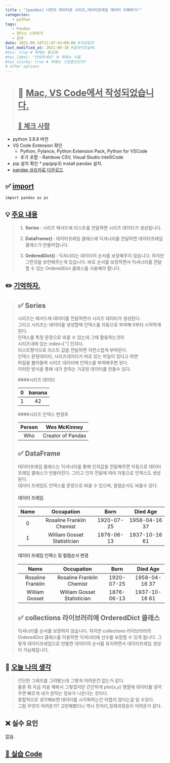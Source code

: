 ```yaml
---
title : "[pandas] 나만의 데이터로 시리즈,데이터프레임 데이터 이해하기!"
categories:
   - python
tags:
   - Pandas
   - 판다스 시작하기
   - 공부
date: 2021-09-18T11:47:41+09:00 #작성일자
last_modified_at: 2021-09-18 #업데이트날짜.
#toc: true # 퀵메뉴 활성화
#toc_label: "안녕하세요" # 퀵메뉴 이름
#toc_sticky: true # 퀵메뉴 고정할것인지?
# other options
---
```


 > # 📜 <u>Mac, VS Code에서 작성되었습니다.</u> 
 > ## <u>📌 체크 사항</u> 
 * python 3.8.8 버전
 *  VS Code Extension 확인
	* Python, Pylance, Python Extension Pack, Python for VSCode
 	* 추가 포함 - Rainbow CSV, Visual Studio intelliCode
 *   pip 설치 확인
 	* pip(pip3) install pandas 설치. 
 * [pandas 실습자료 다운로드](https://github.com/easysIT/doit_pandas)
 
 
## ✅ <u>import</u>
	import pandas as ps

## 💡 <u>주요 내용</u> 
> 1. **Series** : 시리즈 메서드에 리스트를 전달하면 시리즈 데이터가 생성됩니다. 
>   
> 2. **DataFrame()** : 데이터프레임 클래스에 딕셔너리를 전달하면 데이터프레임 클래스가 만들어집니다.
>   
> 3. **OrderedDict()** : 딕셔너리는 데이터의 순서를 보장해주지 않습니다. 하지만 그런것을 보안해주는게 있습니다. 바로 순서를 보장하면서 딕셔너리를 전달할 수 있는 OrderedDict 클래스를 사용해야 합니다.

## ✏️ <u>기억하자. </u>
> ## ✅ Series
> 시리즈는 메서드에 데이터를 전달하면서 시리즈 데이터가 생성된다.  
> 그리고 시리즈는 데이터를 생성할때 인덱스를 자동으로 부여해 0부터 시작하게 된다.  
> 인덱스를 특정 문장으로 바꿀 수 있는데 그때 활용하는것이  
> 시리즈내에 있는 index=[''] 인자다.  
> 리스트형식으로 리스트 값을 전달하면 자연스럽게 부여된다.  
> 인덱스 문장데이터, 시리즈데이터가 따로 있는 파일이 있다고 하면  
> 파일을 불러들여 시리즈 데이터에 인덱스를 부여해주면 된다.  
> 이러한 방식을 통해 내가 원하는 가공된 데이터를 만들수 있다. 
>   
> ####시리즈  데이터
> 
> | 0  |  banana| 
> |:--:|:--:|
> | 1     |  42
>   
> ####시리즈 인덱스 변경후
> 
> |Person     |    Wes McKinney
> |:--:|:--:|
>| Who    |   Creator of Pandas
>  
> ## ✅ DataFrame
> 데이터프레임 클래스는 딕셔너리를 통해 인자값을 전달해주면 자동으로 데이터프레임 클래스가
> 만들어진다. 그리고 인자 전달에 따라 자동으로 인덱스도 생성 된다.  
> 데이터 프레임도 인덱스를 문장으로 바꿀 수 있으며, 컬럼순서도 바꿀수 있다.
> 
> #### 데이터 프레임
> | Name   | Occupation  |      Born   |     Died Age
> |:--:|:--:|:--:|:--:|
> |0|  Rosaline Franklin      Chemist | 1920-07-25  |1958-04-16  37
> |1  |   William Gosset Statistician|  1876-06-13 | 1937-10-16  61
> 
>#### 데이터 프레임 인덱스 및 컬럼순서 변경
>
> | Name   | Occupation  |      Born   |     Died Age
> |:--:|:--:|:--:|:--:|
> |Rosaline Franklin|  Rosaline Franklin      Chemist | 1920-07-25  |1958-04-16  37
> |William Gosset |   William Gosset Statistician|  1876-06-13 | 1937-10-16  61
>  
> ## ✅ collections 라이브러리에 OrderedDict 클래스
> 딕셔너리를 순서를 보장하지 않습니다. 하지만 collections 라이브러리의  OrderedDict 클래스를 이용하면 딕셔너리에 선수를 보장할 수 있게 됩니다. 그렇게 데이터프레임으로 만들면 데이터의 순서를 유지하면서 데이터프레임 생성이 가능해집니다. 

## 💭 <u>오늘 나의 생각</u>
> 간단한 그래프를 그려봤는데 그렇게 어려운건 없는거 같다.  
> 물론 뭐 지금 처음 해봐서 그렇겠지만 간간하게 plot(x,y) 행열에 데이터를
> 넣어주면 빠르게 내가 원하는 정보가 나온다는 것이다.  
> 종합적으로 생각해보면 데이터를 시각화하는건 어렵지 않다는걸 알 수있다.  
> 그럼 무엇이 어려운가? 고민해봤더니 역시 전처리,정제과정등이 어려운거 같다.
  
## ❌ 실수 요인
없음.

## <u>📖 <u>실습 Code</u>
<script src="https://gist.github.com/Cononi/e7659b6f0a60f9b46ded543008b6fb98.js"></script>